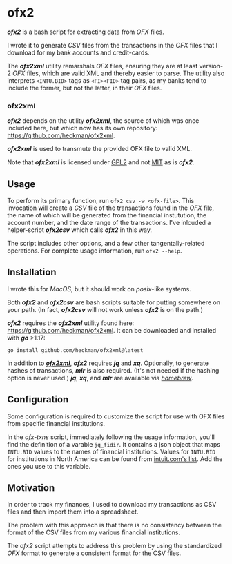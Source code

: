 # ofx2

**_ofx2_** is a bash script for extracting data from _OFX_ files.

I wrote it to generate _CSV_ files from the transactions in the _OFX_ files
that I download for my bank accounts and credit-cards.

The _**ofx2xml**_ utility remarshals _OFX_ files,
ensuring they are at least version-2 _OFX_ files,
which are valid XML and thereby easier to parse.
The utility also interprets `<INTU.BID>` tags as `<FI><FID>` tag pairs,
as my banks tend to include the former, but not the latter, in their _OFX_ files.



### ofx2xml

**_ofx2_** depends on the utility _**ofx2xml**_,
the source of which was once included here,
but which now has its own repository: <https://github.com/heckman/ofx2xml>.

 _**ofx2xml**_ is used to transmute the provided OFX file to valid XML.

Note that _**ofx2xml**_ is licensed under [GPL2](https://www.gnu.org/licenses/old-licenses/gpl-2.0.en.html) and not [MIT](https://opensource.org/license/MIT) as is **_ofx2_**.



## Usage

To perform its primary function, run `ofx2 csv -w <ofx-file>`.
This invocation will create a _CSV_ file of the transactions found in the _OFX_ file,
the name of which will be generated from
the financial instutution,
the account number,
and the date range of the transactions.
I've inlcuded a helper-script **_ofx2csv_** which calls **_ofx2_** in this way.

The script includes other options,
and a few other tangentally-related operations.
For complete usage information,
run `ofx2 --help`.



## Installation

I wrote this for _MacOS_,
but it should work on _posix_-like systems.

Both _**ofx2**_ and **_ofx2csv_** are bash scripts
suitable for putting somewhere on your path.
(In fact, ***ofx2csv*** will not work unless ***ofx2*** is on the path.)

***ofx2*** requires the _**ofx2xml**_ utility found here: <https://github.com/heckman/ofx2xml>.
It can be downloaded and installed with ***go*** >1.17:

```shell
go install github.com/heckman/ofx2xml@latest
```

In addition to [_**ofx2xml**_](https://github.com/heckman/ofx2xml), ***ofx2*** requires _**jq**_ and **_xq_**.
Optionally, to generate hashes of transactions, _**mlr**_ is also required.
(It's not needed if the hashing option is never used.)
_**jq**_, **_xq_**, and _**mlr**_ are available via [_homebrew_](https://brew.sh).

## Configuration

Some configuration is required to customize the script
for use with OFX files from specific financial institutions.

In the _ofx-txns_ script, immediately following the usage information,
you'll find the definition of a varable `jq_fidir`.
It contains a json object
that maps `INTU.BID` values
to the names of financial institutions.
Values for `INTU.BID` for institutions in North America
can be found from [intuit.com's list](https://ofx-prod-filist.intuit.com/qm2400/data/fidir.txt).
Add the ones you use to this variable.

## Motivation

In order to track my finances,
I used to download my transactions as CSV files
and then import them into a spreadsheet.

The problem with this approach is that there is
no consistency between the format of the CSV files
from my various financial institutions.

The _ofx2_ script attempts to address this problem
by using the standardized _OFX_ format to generate
a consistent format for the CSV files.
